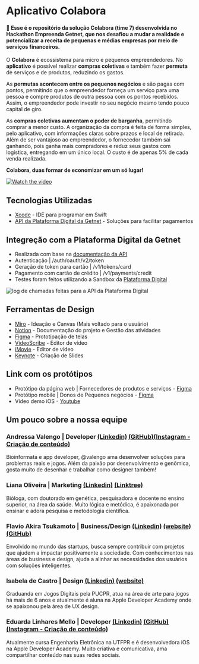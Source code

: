 # Aplicativo Colabora
#### 🏦 Esse é o repositório da solução Colabora (time 7) desenvolvida no Hackathon Empreenda Getnet, que nos desafiou a mudar a realidade e potencializar a receita de pequenas e médias empresas por meio de serviços financeiros. 

O **Colabora** é ecossistema para micro e pequenos empreendedores.
No **aplicativo** é possível realizar **compras coletivas** e também fazer **permuta** de serviços e de produtos, reduzindo os gastos. 

As **permutas acontecem entre os pequenos negócios** e são pagas com pontos, permitindo que o empreendedor forneça um serviço para uma pessoa e compre produtos de outra pessoa com os pontos recebidos. Assim, o empreendedor pode investir no seu negócio mesmo tendo pouco capital de giro.

As **compras coletivas aumentam o poder de barganha**, permitindo comprar a menor custo. A organização da compra é feita de forma simples, pelo aplicativo, com informações claras sobre prazos e local de retirada. Além de ser vantajoso ao empreendedor, o fornecedor também sai ganhando, pois ganha mais compradores e reduz seus gastos com logística, entregando em um único local. O custo é de apenas 5% de cada venda realizada. 

**Colabora, duas formar de economizar em um só lugar!**

[![Watch the video](https://i.imgur.com/32dz1ii.png)](https://youtu.be/FNIZ3fMl23o)

## Tecnologias Utilizadas

* [Xcode](https://developer.apple.com/xcode/) - IDE para programar em Swift
* [API da Plataforma Digital da Getnet](https://developers.getnet.com.br) - Soluções para facilitar pagamentos  

## Integreção com a Plataforma Digital da Getnet
* Realizada com base na [documentação da API](https://developers.getnet.com.br/api)
* Autenticação | /auth/oauth/v2/token
* Geração de token para cartão | /v1/tokens/card
* Pagamento com cartão de crédito | /v1/payments/credit
* Testes foram feitos utilizando a Sandbox da [Plataforma Digital](https://developers.getnet.com.br/login)

![log de chamadas feitas para a API da Plataforma Digital](https://i.imgur.com/Ba38ZnX.png)

## Ferramentas de Design

* [Miro](https://miro.com/) - Ideação e Canvas (Mais voltado para o usuário)
* [Notion](https://www.notion.so/) - Documentação do projeto e Gestão das atividades
* [Figma](https://www.figma.com/) - Prototipação de telas
* [VideoScribe](https://www.videoscribe.co/en) - Editor de vídeo
* [iMovie](https://www.apple.com/imovie/) - Editor de vídeo
* [Keynote](https://www.apple.com/keynote/) - Criação de Slides


## Link com os protótipos

* Protótipo da página web | Fornecedores de produtos e serviços - [Figma](https://www.figma.com/proto/rJmrHNn9RLQEmYK4AjRt3f/Colabora?node-id=1%3A7245&scaling=scale-down)
* Protótipo mobile | Donos de Pequenos negócios - [Figma](https://www.figma.com/proto/rJmrHNn9RLQEmYK4AjRt3f/Colabora?node-id=1%3A13997&scaling=scale-down)
* Vídeo demo iOS - [Youtube](https://youtu.be/xxu2wzYShTU)

## Um pouco sobre a nossa equipe

### Andressa Valengo | Developer [(Linkedin)](https://www.linkedin.com/in/valengo/) [(GitHub)](https://github.com/valengo)[(Instagram - Criação de conteúdo)](https://www.instagram.com/andycompartilha/)
Bioinformata e app developer, @valengo ama desenvolver soluções para problemas reais e jogos. Além da paixão por desenvolvimento e genômica, gosta muito de desenhar e trabalhar como designer também!
### Liana Oliveira | Marketing [(Linkedin)](https://www.linkedin.com/in/liana-oliveira/) [(Linktree)](https://linktr.ee/liana_oliveira)
Bióloga, com doutorado em genética, pesquisadora e docente no ensino superior, na área da saúde. Muito lógica e metódica, é apaixonada por ensinar e adora pesquisa e metodologia científica.
### Flavio Akira Tsukamoto | Business/Design [(Linkedin)](https://www.linkedin.com/in/akiratsu/) [(website)](https://akiratsukamoto.com/) [(GitHub)](https://github.com/akirapresident)
Envolvido no mundo das startups, busca sempre contribuir com projetos que ajudem a impactar positivamente a sociedade. Com conhecimentos nas áreas de business e design, ajuda a alinhar as necessidades dos usuários com soluções inteligentes. 
### Isabela de Castro | Design [(Linkedin)](https://www.linkedin.com/in/isa-castro/) [(website)](https://isacastro.me/)
Graduanda em Jogos Digitais pela PUCPR, atua na área de arte para jogos há mais de 6 anos e atualmente é aluna na Apple Developer Academy onde se apaixonou pela área de UX design.
### Eduarda Linhares Mello | Developer [(Linkedin)](https://www.linkedin.com/in/dudamello/) [(GitHub)](https://github.com/dudamello) [(Instagram - Criação de conteúdo)](https://www.instagram.com/dudadev/)
Atualmente cursa Engenharia Eletrônica na UTFPR e é desenvolvedora iOS na Apple Developer Academy. Muito criativa e comunicativa, ama compartilhar conteúdo nas suas redes sociais.
